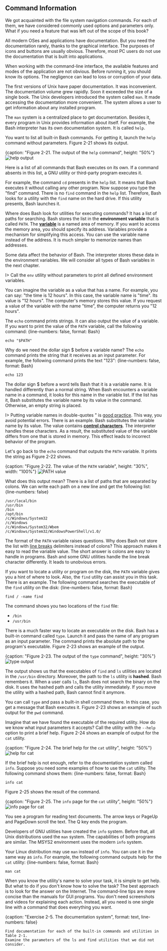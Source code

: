 ## Command Information

We got acquainted with the file system navigation commands. For each of them, we have considered commonly used options and parameters only. What if you need a feature that was left out of the scope of this book?

All modern OSes and applications have documentation. But you need the documentation rarely, thanks to the graphical interface. The purposes of icons and buttons are usually obvious. Therefore, most PC users do not use the documentation that is built into applications.

When working with the command-line interface, the available features and modes of the application are not obvious. Before running it, you should know its options. The negligence can lead to loss or corruption of your data.

The first versions of Unix have paper documentation. It was inconvenient. The documentation volume grew rapidly. Soon it exceeded the size of a single book. The Unix developers introduced the system called `man`. It made accessing the documentation more convenient. The system allows a user to get information about any installed program.

The `man` system is a centralized place to get documentation. Besides it, every program in Unix provides information about itself. For example, the Bash interpreter has its own documentation system. It is called `help`.

You want to list all built-in Bash commands. For getting it, launch the `help` command without parameters. Figure 2-21 shows its output.

{caption: "Figure 2-21. The output of the `help` command", height: "50%"}
![help output](images/BashShell/bash-help.png)

Here is a list of all commands that Bash executes on its own. If a command absents in this list, a GNU utility or third-party program executes it.

For example, the command `cd` presents in the `help` list. It means that Bash executes it without calling any other program. Now suppose you type the "find" command. There is no `find` command in the `help` list. Therefore, Bash looks for a utility with the `find` name on the hard drive. If this utility presents, Bash launches it.

Where does Bash look for utilities for executing commands? It has a list of paths for searching. Bash stores the list in the **environment variable** that is called `PATH`. The [**variable**](https://en.wikipedia.org/wiki/Variable_(computer_science)) is a named area of memory. If you want to access the memory area, you should specify its address. Variables provide a mechanism for simplifying this access. You can use the variable name instead of the address. It is much simpler to memorize names than addresses.

Some data affect the behavior of Bash. The interpreter stores these data in the environment variables. We will consider all types of Bash variables in the next chapter.

I> Call the `env` utility without parameters to print all defined environment variables.

You can imagine the variable as a value that has a name. For example, you can say: "the time is 12 hours". In this case, the variable name is "time". Its value is "12 hours". The computer's memory stores this value. If you request a value of the variable with the name "time", the computer returns you "12 hours".

The `echo` command prints strings. It can also output the value of a variable. If you want to print the value of the `PATH` variable, call the following command:
{line-numbers: false, format: Bash}
```
echo "$PATH"
```

Why do we need the dollar sign $ before a variable name? The `echo` command prints the string that it receives as an input parameter. For example, the following command prints the text "123":
{line-numbers: false, format: Bash}
```
echo 123
```

The dollar sign $ before a word tells Bash that it is a variable name. It is handled differently than a normal string. When Bash encounters a variable name in a command, it looks for this name in the variable list. If the list has it, Bash substitutes the variable name by its value in the command. Otherwise, an empty string is placed.

I> Putting variable names in double-quotes " is [good practice](https://www.tldp.org/LDP/abs/html/quotingvar.html). This way, you avoid potential errors. There is an example. Bash substitutes the variable name by its value. The value contains [**control characters**](https://en.wikipedia.org/wiki/Control_character). The interpreter handles these characters. As a result, the substituted value of the variable differs from one that is stored in memory. This effect leads to incorrect behavior of the program.

Let's go back to the `echo` command that outputs the `PATH` variable. It prints the string as Figure 2-22 shows.

{caption: "Figure 2-22. The value of the `PATH` variable", height: "30%", width: "100%"}
![PATH value](images/BashShell/echo-path.png)

What does this output mean? There is a list of paths that are separated by colons. We can write each path on a new line and get the following list:
{line-numbers: false}
```
/usr/local/bin
/usr/bin
/bin
/opt/bin
/c/Windows/System32
/c/Windows
/c/Windows/System32/Wbem
/c/Windows/System32/WindowsPowerShell/v1.0/
```

The format of the `PATH` variable raises questions. Why does Bash not store the list with [line breaks](https://en.wikipedia.org/wiki/Newline) delimiters instead of colons? This approach makes it easy to read the variable value. The short answer is colons are easy to handle in programs. Bash and some GNU utilities handle the line break character differently. It leads to unobvious errors.

If you want to locate a utility or program on the disk, the `PATH` variable gives you a hint of where to look. Also, the `find` utility can assist you in this task. There is an example. The following command searches the executable of the `find` utility on the disk:
{line-numbers: false, format: Bash}
```
find / -name find
```

The command shows you two locations of the `find` file:

* `/bin`
* `/usr/bin`

There is a much faster way to locate an executable on the disk. Bash has a built-in command called `type`. Launch it and pass the name of any program as an input parameter. The command prints the absolute path to the program's executable. Figure 2-23 shows an example of the output.

{caption: "Figure 2-23. The output of the `type` command", height: "30%"}
![type output](images/BashShell/type-command.png)

The output shows us that the executables of `find` and `ls` utilities are located in the `/usr/bin` directory. Moreover, the path to the `ls` utility is **hashed**. Bash remembers it. When a user calls `ls`, Bash does not search the binary on the disk. It uses the hashed path and calls the utility immediately. If you move the utility with a hashed path, Bash cannot find it anymore.

You can call `type` and pass a built-in shell command there. In this case, you get a message that Bash executes it. Figure 2-23 shows an example of such output for the `pwd` command.

Imagine that we have found the executable of the required utility. How do we know what input parameters it accepts? Call the utility with the `--help` option to print a brief help. Figure 2-24 shows an example of output for the `cat` utility.

{caption: "Figure 2-24. The brief help for the `cat` utility", height: "50%"}
![help for cat](images/BashShell/cat-help.png)

If the brief help is not enough, refer to the documentation system called `info`. Suppose you need some examples of how to use the `cat` utility. The following command shows them:
{line-numbers: false, format: Bash}
```
info cat
```

Figure 2-25 shows the result of the command.

{caption: "Figure 2-25. The `info` page for the `cat` utility", height: "50%"}
![info page for cat](images/BashShell/cat-info.png)

You see a program for reading text documents. The arrow keys or PageUp and PageDown scroll the text. The Q key ends the program.

Developers of GNU utilities have created the `info` system. Before that, all Unix distributions used the `man` system. The capabilities of both programs are similar. The MSYS2 environment uses the modern `info` system.

Your Linux distribution may use `man` instead of `info`. You can use it in the same way as `info`. For example, the following command outputs help for the `cat` utility:
{line-numbers: false, format: Bash}
```
man cat
```

When you know the utility's name to solve your task, it is simple to get help. But what to do if you don't know how to solve the task? The best approach is to look for the answer on the Internet. The command-line tips are more concise than the manuals for GUI programs. You don't need screenshots and videos for explaining each action. Instead, all you need is one single line with a command that does everything you want.

{caption: "Exercise 2-5. The documentation system", format: text, line-numbers: false}
```
Find documentation for each of the built-in commands and utilities in Table 2-1.
Examine the parameters of the ls and find utilities that we did not consider.
```
